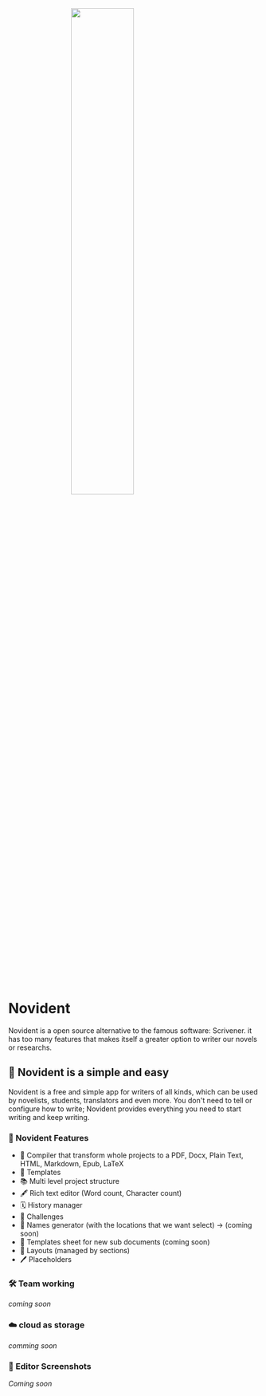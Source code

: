 <img src="https://github.com/CatHood0/Novident-App/assets/114286961/0b5c9732-d101-4bcf-97a9-8f149d4fa230" style="display: block; margin-left: auto; margin-right: auto; width: 50%"/>

# Novident

Novident is a open source alternative to the famous software: Scrivener. it has too many features that makes itself a greater option to writer our novels or researchs.

## 📖 Novident is a simple and easy

Novident is a free and simple app for writers of all kinds, which can be used by novelists, students, translators and even more. You don't need to tell or configure how to write; Novident provides everything you need to start writing and keep writing.

### 📝 Novident Features

- 🏁 Compiler that transform whole projects to a PDF, Docx, Plain Text, HTML, Markdown, Epub, LaTeX
- 📑 Templates
- 📚 Multi level project structure
- 🖋️ Rich text editor (Word count, Character count)
- 🗓️ History manager
- 🎯 Challenges
- 🔎 Names generator (with the locations that we want select) -> (coming soon)
- 📘 Templates sheet for new sub documents (coming soon)
- 📃 Layouts (managed by sections)
- 🖊️ Placeholders 

### 🛠️ Team working

_coming soon_

### ☁️ cloud as storage

_comming soon_

### 📸 Editor Screenshots

_Coming soon_
